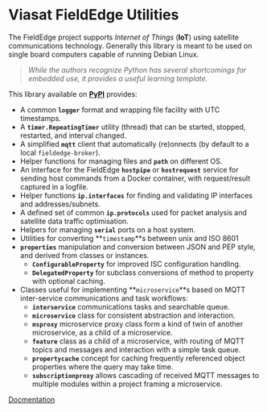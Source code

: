 # Viasat FieldEdge Utilities

The FieldEdge project supports *Internet of Things* (**IoT**) using
satellite communications technology. Generally this library is meant to be used
on single board computers capable of running Debian Linux.

>*While the authors recognize Python has several shortcomings for embedded use,*
*it provides a useful learning template.*

This library available on [**PyPI**](https://pypi.org/project/fieldedge-utilities/)
provides:

* A common **`logger`** format and wrapping file facility with UTC timestamps.
* A **`timer.RepeatingTimer`** utility (thread) that can be started, stopped,
restarted, and interval changed.
* A simplified **`mqtt`** client that automatically (re)onnects
(by default to a local `fieldedge-broker`).
* Helper functions for managing files and **`path`** on different OS.
* An interface for the FieldEdge **`hostpipe`** or **`hostrequest`** service
for sending host commands from a Docker container, with request/result captured
in a logfile.
* Helper functions **`ip.interfaces`** for finding and validating IP interfaces
and addresses/subnets.
* A defined set of common **`ip.protocols`** used for packet analysis and
satellite data traffic optimisation.
* Helpers for managing **`serial`** ports on a host system.
* Utilities for converting **`timestamp`**s between unix and ISO 8601
* **`properties`** manipulation and conversion between JSON and PEP style,
and derived from classes or instances.
    * **`ConfigurableProperty`** for improved ISC configuration handling.
    * **`DelegatedProperty`** for subclass conversions of method to property
    with optional caching.
* Classes useful for implementing **`microservice`**s based on MQTT
inter-service communications and task workflows:
    * **`interservice`** communications tasks and searchable queue.
    * **`microservice`** class for consistent abstraction and interaction.
    * **`msproxy`** microservice proxy class form a kind of twin of another
    microservice, as a child of a microservice.
    * **`feature`** class as a child of a microservice, with routing of MQTT
    topics and messages and interaction with a simple task queue.
    * **`propertycache`** concept for caching frequently referenced object
    properties where the query may take time.
    * **`subscriptionproxy`** allows cascading of received MQTT messages to
    multiple modules within a project framing a microservice.

[Docmentation](https://inmarsat-enterprise.github.io/fieldedge-utilities/)

